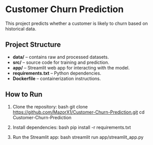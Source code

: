 # Customer Churn Prediction

This project predicts whether a customer is likely to churn based on historical data.

## Project Structure
- **data/** – contains raw and processed datasets.
- **src/** – source code for training and prediction.
- **app/** – Streamlit web app for interacting with the model.
- **requirements.txt** – Python dependencies.
- **Dockerfile** – containerization instructions.

## How to Run
1. Clone the repository:
bash
git clone https://github.com/MazorX1/Customer-Churn-Prediction.git
cd Customer-Churn-Prediction

2. Install dependencies:
bash
pip install -r requirements.txt
3. Run the Streamlit app:
bash
streamlit run app/streamlit_app.py
